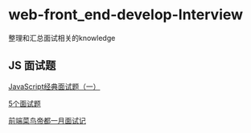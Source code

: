 # web-front_end-develop-Interview
整理和汇总面试相关的knowledge
## JS 面试题
[JavaScript经典面试题（一）](https://juejin.im/entry/5a7283e26fb9a01c965876db?utm_medium=fe&utm_source=weixinqun)

[5个面试题](http://blog.csdn.net/u014346301/article/details/53579543)

[前端菜鸟帝都一月面试记](https://juejin.im/post/5a7e9063f265da4e732ec32b)
